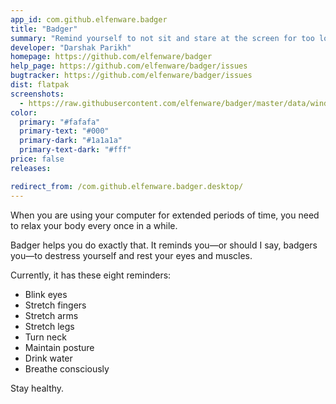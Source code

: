 ```yaml
---
app_id: com.github.elfenware.badger
title: "Badger"
summary: "Remind yourself to not sit and stare at the screen for too long"
developer: "Darshak Parikh"
homepage: https://github.com/elfenware/badger
help_page: https://github.com/elfenware/badger/issues
bugtracker: https://github.com/elfenware/badger/issues
dist: flatpak
screenshots:
  - https://raw.githubusercontent.com/elfenware/badger/master/data/window-screenshot.png
color:
  primary: "#fafafa"
  primary-text: "#000"
  primary-dark: "#1a1a1a"
  primary-text-dark: "#fff"
price: false
releases:

redirect_from: /com.github.elfenware.badger.desktop/
---
```


<p>When you are using your computer for extended periods of time, you need to relax your body every once in a while.</p>
<p>Badger helps you do exactly that. It reminds you—or should I say, badgers you—to destress yourself and rest your eyes and muscles.</p>
<p>Currently, it has these eight reminders:</p>
<ul>
<li>Blink eyes</li>
<li>Stretch fingers</li>
<li>Stretch arms</li>
<li>Stretch legs</li>
<li>Turn neck</li>
<li>Maintain posture</li>
<li>Drink water</li>
<li>Breathe consciously</li>
</ul>
<p>Stay healthy.</p>